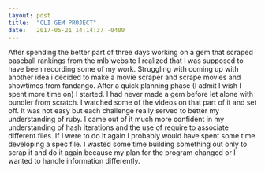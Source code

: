 ```yaml
---
layout: post
title:  "CLI GEM PROJECT"
date:   2017-05-21 14:14:37 -0400
---
```




After spending the better part of three days working on a gem that scraped baseball rankings from the mlb website I realized that I was supposed to have been recording some of my work. Struggling with coming up with another idea i decided to make a movie scraper and scrape movies and showtimes from fandango. After a quick planning phase (I admit I wish I spent more time on) I started. I had never made a gem before let alone with bundler from scratch. I watched some of the videos on that part of it and set off. It was not easy but each challenge really served to better my understanding of ruby. I came out of it much more confident in my understanding of hash iterations and the use of require to associate different files. If I were to do it again I probably would have spent some time developing a spec file. I wasted some time building something out only to scrap it and do it again because my plan for the program changed or I wanted to handle information differently.


